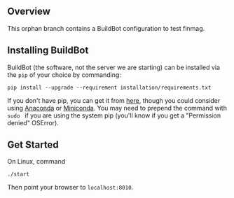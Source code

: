 Overview
--------

This orphan branch contains a BuildBot configuration to test finmag.

Installing BuildBot
-------------------

BuildBot (the software, not the server we are starting) can be installed via
the `pip` of your choice by commanding:

    pip install --upgrade --requirement installation/requirements.txt

If you don't have pip, you can get it from
[here](https://pypi.python.org/pypi/pip/), though you could consider using
[Anaconda](https://www.continuum.io/downloads) or
[Miniconda](http://conda.pydata.org/miniconda.html). You may need to prepend
the command with `sudo ` if you are using the system pip (you'll know if you
get a "Permission denied" OSError).

Get Started
-----------

On Linux, command

    ./start

Then point your browser to `localhost:8010`.
